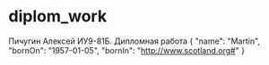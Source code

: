 # diplom_work
Пичугин Алексей ИУ9-81Б. Дипломная работа
{
 "name": "Martin",
 "bornOn": "1957-01-05",
 "bornIn": "http://www.scotland.org#"
}
